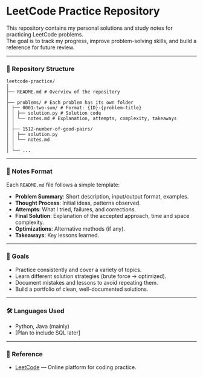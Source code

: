 # LeetCode Practice Repository

This repository contains my personal solutions and study notes for practicing LeetCode problems.  
The goal is to track my progress, improve problem-solving skills, and build a reference for future review.

---

### 📂 Repository Structure
```
leetcode-practice/
│
├── README.md # Overview of the repository
│
├── problems/ # Each problem has its own folder
│ ├── 0001-two-sum/ # Format: {ID}-{problem-title}
│ │ ├── solution.py # Solution code
│ │ └── notes.md # Explanation, attempts, complexity, takeaways
│ │
│ ├── 1512-number-of-good-pairs/
│ │ ├── solution.py
│ │ └── notes.md
│ │
│ └── ...
```

---

### 📝 Notes Format

Each `README.md` file follows a simple template:

- **Problem Summary**: Short description, input/output format, examples.  
- **Thought Process**: Initial ideas, patterns observed.  
- **Attempts**: What I tried, failures, and corrections.  
- **Final Solution**: Explanation of the accepted approach, time and space complexity.  
- **Optimizations**: Alternative methods (if any).  
- **Takeaways**: Key lessons learned.

---

### 🚀 Goals
- Practice consistently and cover a variety of topics.  
- Learn different solution strategies (brute force → optimized).  
- Document mistakes and lessons to avoid repeating them.  
- Build a portfolio of clean, well-documented solutions.  

---

### 🛠 Languages Used
- Python, Java (mainly)  
- [Plan to include SQL later]  

---

### 📌 Reference
- [LeetCode](https://leetcode.com/) — Online platform for coding practice.  
